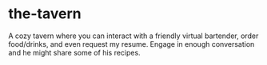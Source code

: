 # the-tavern
A cozy tavern where you can interact with a friendly virtual bartender, order food/drinks, and even request my resume. Engage in enough conversation and he might share some of his recipes.
